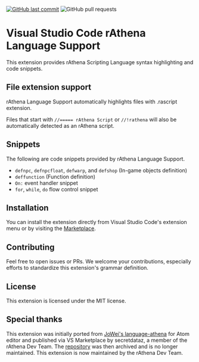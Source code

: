 [![GitHub last commit](https://img.shields.io/github/last-commit/rathena/vsce-rathena-language-support?label=updated&style=for-the-badge)](https://github.com/rathena/vsce-rathena-language-support/commits/master) 
![GitHub pull requests](https://img.shields.io/github/issues-pr-raw/rathena/vsce-rathena-language-support?label=Open%20PR&style=for-the-badge)

# Visual Studio Code rAthena Language Support

This extension provides rAthena Scripting Language syntax highlighting and code snippets.

## File extension support

rAthena Language Support automatically highlights files with .rascript extension.

Files that start with `//===== rAthena Script` or `//!rathena` will also be automatically detected as an rAthena script.

## Snippets

The following are code snippets provided by rAthena Language Support.

* `defnpc`, `defnpcfloat`, `defwarp`, and `defshop` (In-game objects definition)
* `deffunction` (Function definition)
* `On:` event handler snippet
* `for`, `while`, `do` flow control snippet

## Installation

You can install the extension directly from Visual Studio Code's extension menu or by visiting the [Marketplace](https://marketplace.visualstudio.com/items?itemName=rAthena.rathena-language-support).

## Contributing

Feel free to open issues or PRs. We welcome your contributions, especially efforts to standardize this extension's grammar definition.

## License

This extension is licensed under the MIT license.

## Special thanks

This extension was initially ported from [JoWei's language-athena](https://github.com/JoWei/language-athena) for Atom editor and published via VS Marketplace by secretdataz, a member of the rAthena Dev Team. The [repository](https://github.com/secretdataz/athena-language-support) was then archived and is no longer maintained. This extension is now maintained by the rAthena Dev Team.
